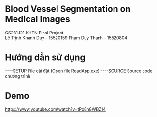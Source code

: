 # Blood Vessel Segmentation on Medical Images
CS231.I21.KHTN Final Project.   
Lê Trịnh Khánh Duy - 15520159
Phạm Duy Thanh - 15520804
# Hướng dẫn sử dụng
----SETUP			File cài đặt
(Open file ReadApp.exe)
----SOURCE		Source code chương trình
# Demo
https://www.youtube.com/watch?v=tPx8n8WBZ14
